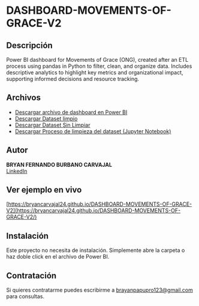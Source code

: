 # DASHBOARD-MOVEMENTS-OF-GRACE-V2

## Descripción
Power BI dashboard for Movements of Grace (ONG), created after an ETL process using pandas in Python to filter, clean, and organize data. Includes descriptive analytics to highlight key metrics and organizational impact, supporting informed decisions and resource tracking.

## Archivos
- [Descargar archivo de dashboard en Power BI](DASHBOARD%20PROTOTIPO2%20V3.pbix)
- [Descargar Dataset limpio](Dataset%20LimpioV2.xlsx)
- [Descargar Dataset Sin Limpiar](Dataset%20Sin%20LimpiezaV2.csv)
- [Descargar Proceso de limpieza del dataset (Jupyter Notebook)](PROCESO_DE_LIMPIEZA_DE_DATASET_PARA_DASHBOARD_V3%20(1).ipynb)

## Autor
**BRYAN FERNANDO BURBANO CARVAJAL**  
[LinkedIn](https://www.linkedin.com/in/bryanburbanocarvajal)  

## Ver ejemplo en vivo
[https://bryancarvajal24.github.io/DASHBOARD-MOVEMENTS-OF-GRACE-V2](https://bryancarvajal24.github.io/DASHBOARD-MOVEMENTS-OF-GRACE-V2/)

## Instalación
Este proyecto no necesita de instalación. Simplemente abre la carpeta o haz doble click en el archivo de Power BI.

## Contratación
Si quieres contratarme puedes escribirme a brayanpapupro123@gmail.com para consultas.
